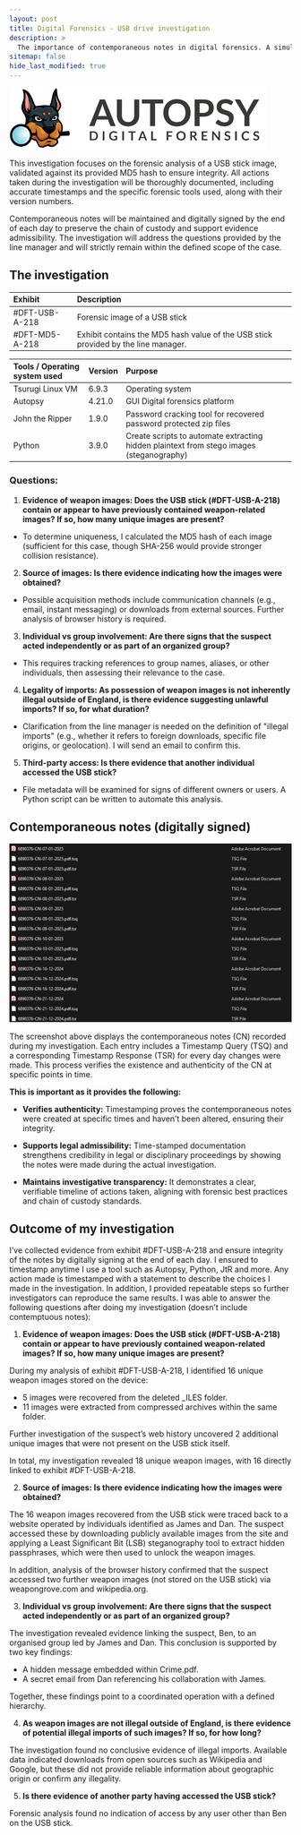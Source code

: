 ```yaml
---
layout: post
title: Digital Forensics - USB drive investigation
description: >
  The importance of contemporaneous notes in digital forensics. A simulation where I act as a digital forensics expert to find malicious images from a USB drive taken as evidence.
sitemap: false
hide_last_modified: true
---
```

![800x400](/assets/img/blog/autopsy-logo.png "Autopsy")

This investigation focuses on the forensic analysis of a USB stick image, validated against its provided MD5 hash to ensure integrity. All actions taken during the investigation will be thoroughly documented, including accurate timestamps and the specific forensic tools used, along with their version numbers.

Contemporaneous notes will be maintained and digitally signed by the end of each day to preserve the chain of custody and support evidence admissibility. The investigation will address the questions provided by the line manager and will strictly remain within the defined scope of the case.

## The investigation

| Exhibit        | Description|
|:---------------|:-----------|
| #DFT-USB-A-218 |Forensic image of a USB stick |
| #DFT-MD5-A-218 |Exhibit contains the MD5 hash value of the USB stick provided by the line manager.|

| Tools / Operating system used | Version| Purpose |
|:---------------|:-----------|:--------------------|
|Tsurugi Linux VM|6.9.3|Operating system |
|Autopsy|4.21.0|GUI Digital forensics platform |
|John the Ripper|1.9.0 | Password cracking tool for recovered password protected zip files |
|Python|3.9.0 | Create scripts to automate extracting hidden plaintext from stego images (steganography) |

### Questions: 
1.	**Evidence of weapon images: Does the USB stick (#DFT-USB-A-218) contain or appear to have previously contained weapon-related images? If so, how many unique images are present?** 
-	To determine uniqueness, I calculated the MD5 hash of each image (sufficient for this case, though SHA-256 would provide stronger collision resistance).
2.	**Source of images: Is there evidence indicating how the images were obtained?** 
-	Possible acquisition methods include communication channels (e.g., email, instant messaging) or downloads from external sources. Further analysis of browser history is required.
3.	**Individual vs group involvement: Are there signs that the suspect acted independently or as part of an organized group?** 
-	This requires tracking references to group names, aliases, or other individuals, then assessing their relevance to the case.

4.	**Legality of imports: As possession of weapon images is not inherently illegal outside of England, is there evidence suggesting unlawful imports? If so, for what duration?** 
-	Clarification from the line manager is needed on the definition of "illegal imports" (e.g., whether it refers to foreign downloads, specific file origins, or geolocation). I will send an email to confirm this.
5.	**Third-party access: Is there evidence that another individual accessed the USB stick?**
-	File metadata will be examined for signs of different owners or users. A Python script can be written to automate this analysis.

## Contemporaneous notes (digitally signed)
![800x400](/assets/img/blog/df-cn-proof.png "CN-proof")

The screenshot above displays the contemporaneous notes (CN) recorded during my investigation. Each entry includes a Timestamp Query (TSQ) and a corresponding Timestamp Response (TSR) for every day changes were made. This process verifies the existence and authenticity of the CN at specific points in time.

**This is important as it provides the following:**

- **Verifies authenticity:** Timestamping proves the contemporaneous notes were created at specific times and haven’t been altered, ensuring their integrity.

- **Supports legal admissibility:** Time-stamped documentation strengthens credibility in legal or disciplinary proceedings by showing the notes were made during the actual investigation.

- **Maintains investigative transparency:** It demonstrates a clear, verifiable timeline of actions taken, aligning with forensic best practices and chain of custody standards.


## Outcome of my investigation
I’ve collected evidence from exhibit #DFT-USB-A-218 and ensure integrity of the notes by digitally signing at the end of each day. I ensured to timestamp anytime I use a tool such as Autopsy, Python, JtR and more. Any action made is timestamped with a statement to describe the choices I made in the investigation. In addition, I provided repeatable steps so further investigators can reproduce the same results. I was able to answer the following questions after doing my investigation (doesn’t include contemptuous notes):

1.	**Evidence of weapon images: Does the USB stick (#DFT-USB-A-218) contain or appear to have previously contained weapon-related images? If so, how many unique images are present?**

During my analysis of exhibit #DFT-USB-A-218, I identified 16 unique weapon images stored on the device:

- 5 images were recovered from the deleted _ILES folder.
- 11 images were extracted from compressed archives within the same folder.

Further investigation of the suspect’s web history uncovered 2 additional unique images that were not present on the USB stick itself.

In total, my investigation revealed 18 unique weapon images, with 16 directly linked to exhibit #DFT-USB-A-218.

2.	**Source of images: Is there evidence indicating how the images were obtained?**

The 16 weapon images recovered from the USB stick were traced back to a website operated by individuals identified as James and Dan. The suspect accessed these by downloading publicly available images from the site and applying a Least Significant Bit (LSB) steganography tool to extract hidden passphrases, which were then used to unlock the weapon images.

In addition, analysis of the browser history confirmed that the suspect accessed two further weapon images (not stored on the USB stick) via weapongrove.com and wikipedia.org.

3.	**Individual vs group involvement: Are there signs that the suspect acted independently or as part of an organized group?**

The investigation revealed evidence linking the suspect, Ben, to an organised group led by James and Dan. This conclusion is supported by two key findings:

- A hidden message embedded within Crime.pdf.
- A secret email from Dan referencing his collaboration with James.

Together, these findings point to a coordinated operation with a defined hierarchy.

4.	**As weapon images are not illegal outside of England, is there evidence of potential illegal imports of such images? If so, for how long?** 

The investigation found no conclusive evidence of illegal imports. Available data indicated downloads from open sources such as Wikipedia and Google, but these did not provide reliable information about geographic origin or confirm any illegality.

5.	**Is there evidence of another party having accessed the USB stick?**

Forensic analysis found no indication of access by any user other than Ben on the USB stick.
